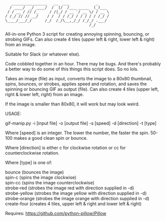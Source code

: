 ```
   ________________   __  ___            _     
  / ____/  _/ ____/  /  |/  /___ _____  (_)___ 
 / / __ / // /_     / /|_/ / __ `/ __ \/ / __ \
/ /_/ // // __/    / /  / / /_/ / / / / / /_/ /
\____/___/_/      /_/  /_/\__,_/_/ /_/_/ .___/ 
                                      /_/      
```

All-in-one Python 3 script for creating annoying spinning, bouncing, or strobing GIFs. Can also create 4 tiles (upper left & right, lower left & right) from an image.

Suitable for Slack (or whatever else).

Code cobbled together in an hour. There may be bugs. And there's probably a better way to do some of this things this script does. So no lols.

Takes an image (file) as input, converts the image to a 80x80 thumbnail, spins, bounces, or strobes, applies speed and rotation, and saves the spinning or bouncing GIF as output (file). Can also create 4 tiles (upper left, right & lower left, right) from an image.

If the image is smaller than 80x80, it will work but may look weird.

USAGE:

gif-manip.py -i [input file] -o [output file] -s [speed] -d [direction] -t [type]

Where [speed] is an integer. The lower the number, the faster the spin. 50-100 makes a good clean spin or bounce.

Where [direction] is either c for clockwise rotation or cc for counterclockwise rotation.

Where [type] is one of:

bounce (bounces the image)\
spin-c (spins the image clockwise)\
spin-cc (spins the image counterclockwise)\
strobe-red (strobes the image red with direction supplied in -d)\
strobe-yellow (strobes the image yellow with direction supplied in -d)\
strobe-orange (strobes the image orange with direction supplied in -d)\
create-four (creates 4 tiles, upper left & right and lower left & right)

Requires: https://github.com/python-pillow/Pillow
